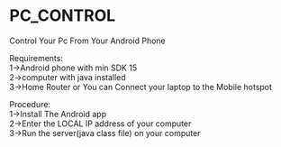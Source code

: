 # PC_CONTROL
Control Your Pc From Your Android Phone

Requirements:   
1->Android phone with min SDK 15   
2->computer with java installed   
3->Home Router or You can Connect your laptop to the Mobile hotspot    

Procedure:   
1->Install The Android app   
2->Enter the LOCAL IP address of your computer   
3->Run the server(java class file) on your computer   



